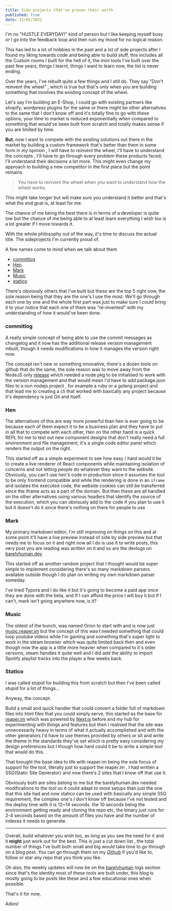 ```yaml
---
title: Side projects that've proven their worth
published: true 
date: 31/05/2021
---
```




I'm no "HUSTLE EVERYDAY!" kind of person but I like keeping myself busy or I go into the feedback loop and then ruin my mood for no logical reason.

This has led to a lot of hobbies in the past and a lot of side projects after I found my liking towards code and being able to build stuff, this includes all the Custom rooms I built for the hell of it, the mini tools I've built over the past few years, things I learnt, things I want to learn now, the list is never ending. 

Over the years, I've rebuilt quite a few things and I still do. They say "Don't reinvent the wheel" , which is true but that's only when you are building something that involves the existing concept of the wheel. 

Let's say I'm building an E-Shop, I could go with existing partners like shopify, wordpress plugins for the same or there might be other alternatives to the same that I don't know off and it's totally fine to go with these options, your time to market is reduced exponentially when compared to something that would've been built from scratch and totally makes sense if you are limited by time. 

**But**, now I want to compete with the existing solutions out there in the market by building a custom framework that's better than them in some form in my opinion , I will have to reinvent the wheel, I'll have to understand the concepts , I'll have to go through every problem these products faced, I'll understand their decisions a lot more. This might even change my approach to building a new competitor in the first place but the point remains. 

> You have to reinvent the wheel when you want to understand how the wheel works.

This might take longer but will make sure you understand it better and that's what the end goal is, at least for me. 

The chance of me being the best there is in terms of a developer is quite low but the chance of me being able to at least learn everything I wish too is a lot greater if I move towards it. 

With the whole philosophy out of the way, it's time to discuss the actual title. The sideprojects I'm currently proud of. 

A few names come to mind when we talk about them

- [commitlog](https://github.com/barelyhuman/commitlog)
- [Hen](https://hen.reaper.im) 
- [Mark](https://mark.reaper.im)
- [Music](https://music.reaper.im)
- [statico](https://github.com/barelyhuman/statico)



There's obviously others that I've built but these are the top 5 right now, the sole reason being that they are the one's I use the most. We'll go through each one by one and the whole first part was just to make sure I could bring it to your notice that each one of them was "re-invented" with my understanding of how it would've been done.

### commitlog

A really simple concept of being able to use the commit messages as changelog and it now has the additional release version management inbuilt, though it needs modifications in how it manages the version right now. 

The concept isn't new or something innovative, there's a dozen tools on github that do the same, the sole reason was to move away from the NodeJS only [release](https://github.com/vercel/release) which needed a node pkg to be initialised to work with the version management and that would mean I'd have to add package.json files to a non nodejs project , for example a ruby or a golang project and that lead me to creating a cli that worked with basically any project because it's dependency is just Git and itself. 

### Hen 

The alternatives of this are way more powerful than hen is ever going to be because each of them expect it to be a business plan and they have to put in all that to compete with each other, Hen on the other hand is a quick REPL for me to test out new component designs that don't really need a full environment and file management, it's a single code editor panel which renders the output on the right. 

This started off as a simple experiment to see how easy / hard would it be to create a live renderer of React components while maintaining isolation of concerns and not letting people do whatever they want to the website. Obviously, you can't use hen's code in production since it assumes the tool to be only frontend compatible and while the rendering is done in an `iframe` and isolates the executed code, the website cookies can still be transferred since the iframe acts as a part of the domain. But then these are all handled on the other alternatives using various headers that identify the source of the execution, which you can obviously add to the code if you plan to use it but it doesn't do it since there's nothing on there for people to use



### Mark 

My primary markdown editor, I'm still improving on things on this and at some point it'll have a live preview instead of side by side preview but that needs me to focus on it and right now all I do is use it to write posts, this very post you are reading was written on it and so are the devlogs on [barelyhuman.dev](https://barelyhuman.dev) 

This started off as another random project that I thought would be super simple to implement considering there's so many markdown parsers available outside though I do plan on writing my own markdown parser someday. 

I've tried Typora and I do like it but it's going to become a paid app once they are done with the beta, and If I can afford the price I will buy it but if I can't, mark isn't going anywhere now, is it?



### Music

The oldest of the bunch, was named Orion to start with and is now just [music.reaper.im](https://music.reaper.im) but the concept of this was I needed something that could loop youtube videos while I'm gaming and something that's super light to work in the steam browser which was quite limited back then and even though now the app is a little more heavier when compared to it's older versions, steam handles it quite well and I did add the ability to import Spotify playlist tracks into the player a few weeks back. 



### Statico 

I was called stupid for building this from scratch but then I've been called stupid for a lot of things... 

Anyway, the concept. 

Build a small and quick handler that could convert a folder full of markdown files into html files that you could simply serve, this started as the base for [reaper.im](https://reaper.im) which was powered by [Next.js](https://nextjs.org/) before and my hub for experimenting with things and features but then I realised that the site was unnecessarily heavy in terms of what it actually accomplished and with the other generators I'd have to use themes provided by others or sit and write the theme in the standards they've set which is pretty easy considering my design preferences but I though how hard could it be to write a simple tool that would do this. 

That brought the base idea to life with reaper.im being the sole focus of support for the tool, literally just to support the reaper.im , I had written a SSG(Static Site Generator) and now there's 2 sites that I know off that use it. 

Obviously both are sites belong to me but the barelyhuman.dev needed modifications to the tool so it could adapt to more setups than just the one that this site had and now statico can be used with basically any simple SSG requirement, the complex one's I don't know off because I've not tested and the deploy time with it is 12~14 seconds. the 10 seconds being the environment getting ready and cloning the repo etc, the binary just runs for 2-4 seconds based on the amount of files you have and the number of indexes it needs to generate. 

---

Overall, build whatever you wish too, as long as you see the need for it and it **might** just work out for the best. This is just a cut down list , the total number of things I've built both small and big would take time to go through on a blog post. You can go through them on my [Github](https://github.com/barelyhuman) if you'd like to, follow or star any repo that you think you like. 



Oh also, the weekly updates will now be on the [barelyhuman](https://barelyhuman.dev) logs section since that's the identity most of these tools are built under, this blog is mostly going to be posts like these and a few educational ones when possible.



That's it for now, 

Adios!





 